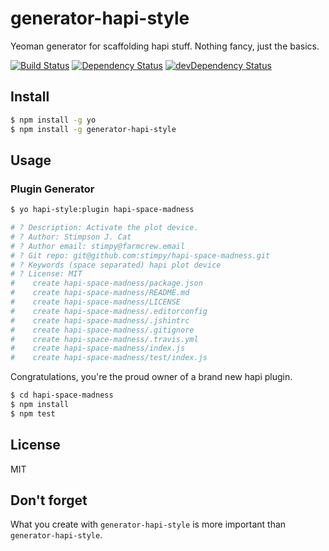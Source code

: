 # generator-hapi-style

Yeoman generator for scaffolding hapi stuff. Nothing fancy, just the basics.

[![Build Status](https://travis-ci.org/jedireza/generator-hapi-style.svg?branch=master)](https://travis-ci.org/jedireza/generator-hapi-style)
[![Dependency Status](https://david-dm.org/jedireza/generator-hapi-style.svg?style=flat)](https://david-dm.org/jedireza/generator-hapi-style)
[![devDependency Status](https://david-dm.org/jedireza/generator-hapi-style/dev-status.svg?style=flat)](https://david-dm.org/jedireza/generator-hapi-style#info=devDependencies)


## Install

```bash
$ npm install -g yo
$ npm install -g generator-hapi-style
```


## Usage

### Plugin Generator

```bash
$ yo hapi-style:plugin hapi-space-madness

# ? Description: Activate the plot device.
# ? Author: Stimpson J. Cat
# ? Author email: stimpy@farmcrew.email
# ? Git repo: git@github.com:stimpy/hapi-space-madness.git
# ? Keywords (space separated) hapi plot device
# ? License: MIT
#    create hapi-space-madness/package.json
#    create hapi-space-madness/README.md
#    create hapi-space-madness/LICENSE
#    create hapi-space-madness/.editorconfig
#    create hapi-space-madness/.jshintrc
#    create hapi-space-madness/.gitignore
#    create hapi-space-madness/.travis.yml
#    create hapi-space-madness/index.js
#    create hapi-space-madness/test/index.js
```

Congratulations, you're the proud owner of a brand new hapi plugin.

```bash
$ cd hapi-space-madness
$ npm install
$ npm test
```


## License

MIT


## Don't forget

What you create with `generator-hapi-style` is more important than `generator-hapi-style`.
